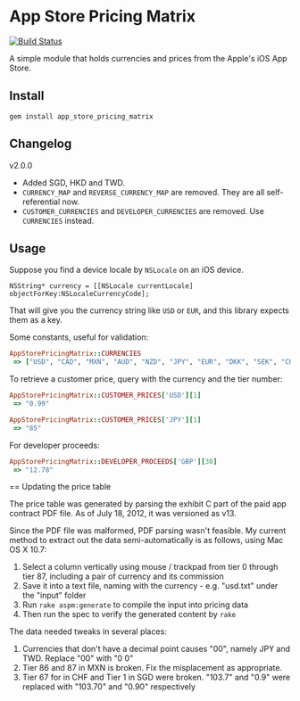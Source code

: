 App Store Pricing Matrix
========================

[![Build Status](https://secure.travis-ci.org/kenn/app_store_pricing_matrix.png)](http://travis-ci.org/kenn/app_store_pricing_matrix)

A simple module that holds currencies and prices from the Apple's iOS App Store.

Install
-------

    gem install app_store_pricing_matrix

Changelog
---------

v2.0.0

* Added SGD, HKD and TWD.
* `CURRENCY_MAP` and `REVERSE_CURRENCY_MAP` are removed. They are all self-referential now.
* `CUSTOMER_CURRENCIES` and `DEVELOPER_CURRENCIES` are removed. Use `CURRENCIES` instead.

Usage
-----

Suppose you find a device locale by `NSLocale` on an iOS device.

```objc
NSString* currency = [[NSLocale currentLocale] objectForKey:NSLocaleCurrencyCode];
```

That will give you the currency string like `USD` or `EUR`, and this library expects them as a key.

Some constants, useful for validation:

```ruby
AppStorePricingMatrix::CURRENCIES
 => ["USD", "CAD", "MXN", "AUD", "NZD", "JPY", "EUR", "DKK", "SEK", "CHF", "NOK", "GBP", "CNY", "SGD", "HKD", "TWD"]
```

To retrieve a customer price, query with the currency and the tier number:

```ruby
AppStorePricingMatrix::CUSTOMER_PRICES['USD'][1]
 => "0.99"

AppStorePricingMatrix::CUSTOMER_PRICES['JPY'][1]
 => "85"
```

For developer proceeds:

```ruby
AppStorePricingMatrix::DEVELOPER_PROCEEDS['GBP'][30]
 => "12.78"
```

== Updating the price table

The price table was generated by parsing the exhibit C part of the paid app contract PDF file. As of July 18, 2012, it was versioned as v13.

Since the PDF file was malformed, PDF parsing wasn't feasible. My current method to extract out the data semi-automatically is as follows, using Mac OS X 10.7:

1. Select a column vertically using mouse / trackpad from tier 0 through tier 87, including a pair of currency and its commission
2. Save it into a text file, naming with the currency - e.g. "usd.txt" under the "input" folder
3. Run `rake aspm:generate` to compile the input into pricing data
4. Then run the spec to verify the generated content by `rake`

The data needed tweaks in several places:

1. Currencies that don't have a decimal point causes "00", namely JPY and TWD. Replace "00" with "0 0"
2. Tier 86 and 87 in MXN is broken. Fix the misplacement as appropriate.
3. Tier 67 for in CHF and Tier 1 in SGD were broken. "103.7" and "0.9" were replaced with "103.70" and "0.90" respectively
